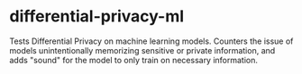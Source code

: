 # differential-privacy-ml
Tests Differential Privacy on machine learning models. Counters the issue of models unintentionally memorizing sensitive or private information, and adds "sound" for the model to only train on necessary information.
